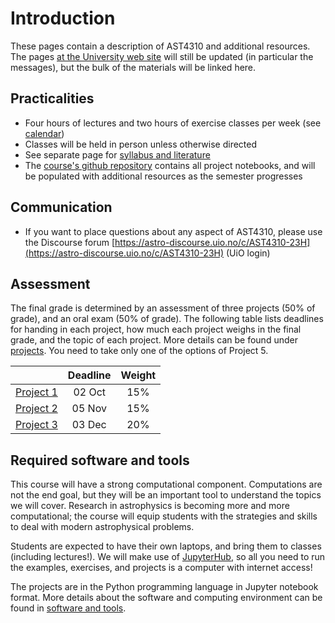 # Introduction

These pages contain a description of AST4310 and additional resources. The pages [at the University web site](https://www.uio.no/studier/emner/matnat/astro/AST4310/h23/index.html) will still be updated (in particular the messages), but the bulk of the materials will be linked here.

## Practicalities

- Four hours of lectures and two hours of exercise classes per week (see [calendar](https://www.uio.no/studier/emner/matnat/astro/AST4310/h23/timeplan/index.html))
- Classes will be held in person unless otherwise directed
- See separate page for [syllabus and literature](literature/)
- The [course's github repository](https://github.com/tiagopereira/ast4310) contains all project notebooks, and will be populated with additional resources as the semester progresses


## Communication
- If you want to place questions about any aspect of AST4310, please use the Discourse forum [https://astro-discourse.uio.no/c/AST4310-23H](https://astro-discourse.uio.no/c/AST4310-23H) (UiO login)

## Assessment

The final grade is determined by an assessment of three projects (50% of grade), and an oral exam (50% of grade). The following table lists deadlines for handing in each project, how much each project weighs in the final grade, and the topic of each project. More details can be found under [projects](projects/). You need to take only one of the options of Project 5.

|        | Deadline          | Weight  |
| ------------- |:-------------:| :----:|
| [Project 1](https://github.com/tiagopereira/ast4310/tree/main/notebooks/project1)   | 02 Oct | 15% |
| [Project 2](https://github.com/tiagopereira/ast4310/tree/main/notebooks/project2)   | 05 Nov | 15% |
| [Project 3](https://github.com/tiagopereira/ast4310/tree/main/notebooks/project3)   | 03 Dec | 20% |

## Required software and tools

This course will have a strong computational component. Computations are not the end goal, but they will be an important tool to understand the topics we will cover. Research in astrophysics is becoming more and more computational; the course will equip students with the strategies and skills to deal with modern astrophysical problems. 

Students are expected to have their own laptops, and bring them to classes (including lectures!). We will make use of [JupyterHub](https://jupyterhub.uio.no/user/home/lab), so all you need to run the examples, exercises, and projects is a computer with internet access! 

The projects are in the Python programming language in Jupyter notebook format. More details about the software and computing environment can be found in [software and tools](tools/).
